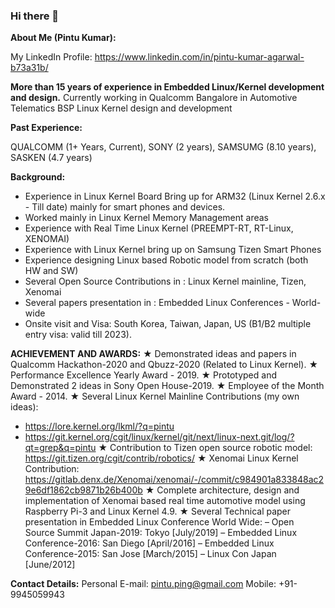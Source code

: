 ### Hi there 👋

<!--
**pintuk/pintuk** is a ✨ _special_ ✨ repository because its `README.md` (this file) appears on your GitHub profile.

Here are some ideas to get you started:

- 🔭 I’m currently working on ...
- 🌱 I’m currently learning ...
- 👯 I’m looking to collaborate on ...
- 🤔 I’m looking for help with ...
- 💬 Ask me about ...
- 📫 How to reach me: ...
- 😄 Pronouns: ...
- ⚡ Fun fact: ...
-->

**About Me (Pintu Kumar):**

My LinkedIn Profile: https://www.linkedin.com/in/pintu-kumar-agarwal-b73a31b/

**More than 15 years of experience in Embedded Linux/Kernel development and design.**
Currently working in Qualcomm Bangalore in Automotive Telematics BSP Linux Kernel design and development

**Past Experience:**

QUALCOMM (1+ Years, Current), SONY (2 years), SAMSUMG (8.10 years), SASKEN (4.7 years)

**Background:**
* Experience in Linux Kernel Board Bring up for ARM32 (Linux Kernel 2.6.x - Till date) mainly for smart phones and devices.
* Worked mainly in Linux Kernel Memory Management areas
* Experience with Real Time Linux Kernel (PREEMPT-RT, RT-Linux, XENOMAI)
* Experience with Linux Kernel bring up on Samsung Tizen Smart Phones
* Experience designing Linux based Robotic model from scratch (both HW and SW)
* Several Open Source Contributions in : Linux Kernel mainline, Tizen, Xenomai
* Several papers presentation in : Embedded Linux Conferences - World-wide
* Onsite visit and Visa: South Korea, Taiwan, Japan, US (B1/B2 multiple entry visa: valid till 2023).


**ACHIEVEMENT AND AWARDS:**
★ Demonstrated ideas and papers in Qualcomm Hackathon-2020 and Qbuzz-2020 (Related to Linux Kernel).
★ Performance Excellence Yearly Award - 2019.
★ Prototyped and Demonstrated 2 ideas in Sony Open House-2019.
★ Employee of the Month Award - 2014.
★ Several Linux Kernel Mainline Contributions (my own ideas):
- https://lore.kernel.org/lkml/?q=pintu
- https://git.kernel.org/cgit/linux/kernel/git/next/linux-next.git/log/?qt=grep&q=pintu
★ Contribution to Tizen open source robotic model: https://git.tizen.org/cgit/contrib/robotics/
★ Xenomai Linux Kernel Contribution: https://gitlab.denx.de/Xenomai/xenomai/-/commit/c984901a833848ac29e6df1862cb9871b26b400b
★ Complete architecture, design and implementation of Xenomai based real time automotive model using Raspberry Pi-3 and Linux Kernel 4.9.
★ Several Technical paper presentation in Embedded Linux Conference World Wide:
– Open Source Summit Japan-2019: Tokyo [July/2019]
– Embedded Linux Conference-2016: San Diego [April/2016]
– Embedded Linux Conference-2015: San Jose [March/2015]
– Linux Con Japan [June/2012]


**Contact Details:**
Personal E-mail: pintu.ping@gmail.com
Mobile: +91-9945059943
